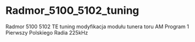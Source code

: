 # Radmor_5100_5102_tuning
Radmor 5100 5102 TE tuning modyfikacja modułu tunera toru AM  Program 1 Pierwszy Polskiego Radia 225kHz

